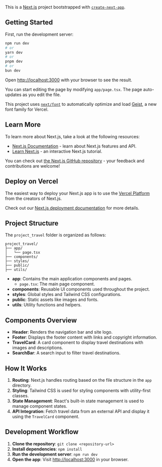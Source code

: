 This is a [Next.js](https://nextjs.org) project bootstrapped with [`create-next-app`](https://nextjs.org/docs/app/api-reference/cli/create-next-app).

## Getting Started

First, run the development server:

```bash
npm run dev
# or
yarn dev
# or
pnpm dev
# or
bun dev
```

Open [http://localhost:3000](http://localhost:3000) with your browser to see the result.

You can start editing the page by modifying `app/page.tsx`. The page auto-updates as you edit the file.

This project uses [`next/font`](https://nextjs.org/docs/app/building-your-application/optimizing/fonts) to automatically optimize and load [Geist](https://vercel.com/font), a new font family for Vercel.

## Learn More

To learn more about Next.js, take a look at the following resources:

- [Next.js Documentation](https://nextjs.org/docs) - learn about Next.js features and API.
- [Learn Next.js](https://nextjs.org/learn) - an interactive Next.js tutorial.

You can check out [the Next.js GitHub repository](https://github.com/vercel/next.js) - your feedback and contributions are welcome!

## Deploy on Vercel

The easiest way to deploy your Next.js app is to use the [Vercel Platform](https://vercel.com/new?utm_medium=default-template&filter=next.js&utm_source=create-next-app&utm_campaign=create-next-app-readme) from the creators of Next.js.

Check out our [Next.js deployment documentation](https://nextjs.org/docs/app/building-your-application/deploying) for more details.



## Project Structure

The `project_travel` folder is organized as follows:

```
project_travel/
├── app/
│   └── page.tsx
├── components/
├── styles/
├── public/
├── utils/
```

- **app**: Contains the main application components and pages.
    - `page.tsx`: The main page component.
- **components**: Reusable UI components used throughout the project.
- **styles**: Global styles and Tailwind CSS configurations.
- **public**: Static assets like images and fonts.
- **utils**: Utility functions and helpers.

## Components Overview

- **Header**: Renders the navigation bar and site logo.
- **Footer**: Displays the footer content with links and copyright information.
- **TravelCard**: A card component to display travel destinations with images and descriptions.
- **SearchBar**: A search input to filter travel destinations.

## How It Works

1. **Routing**: Next.js handles routing based on the file structure in the `app` directory.
2. **Styling**: Tailwind CSS is used for styling components with utility-first classes.
3. **State Management**: React's built-in state management is used to manage component states.
4. **API Integration**: Fetch travel data from an external API and display it using the `TravelCard` component.

## Development Workflow

1. **Clone the repository**: `git clone <repository-url>`
2. **Install dependencies**: `npm install`
3. **Run the development server**: `npm run dev`
4. **Open the app**: Visit [http://localhost:3000](http://localhost:3000) in your browser.

